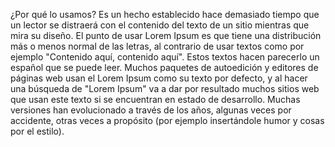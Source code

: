 ¿Por qué lo usamos?
Es un hecho establecido hace demasiado tiempo que un lector se distraerá con el contenido del texto
de un sitio mientras que mira su diseño. El punto de usar Lorem Ipsum es que tiene una distribución más
o menos normal de las letras, al contrario de usar textos como por ejemplo "Contenido aquí, contenido
aquí". Estos textos hacen parecerlo un español que se puede leer. Muchos paquetes de autoedición y
editores de páginas web usan el Lorem Ipsum como su texto por defecto, y al hacer una búsqueda de "Lorem
Ipsum" va a dar por resultado muchos sitios web que usan este texto si se encuentran en estado de
desarrollo. Muchas versiones han evolucionado a través de los años, algunas veces por accidente, otras
veces a propósito (por ejemplo insertándole humor y cosas por el estilo).